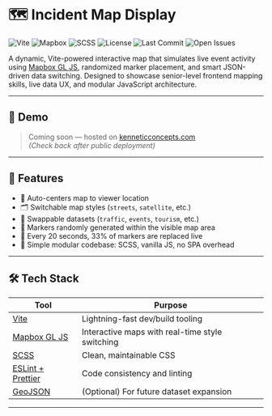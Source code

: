 # 🗺️ Incident Map Display

![Vite](https://img.shields.io/badge/Built_with-Vite-646CFF?logo=vite&logoColor=white)
![Mapbox](https://img.shields.io/badge/Maps-Mapbox-3f7ed5?logo=mapbox)
![SCSS](https://img.shields.io/badge/Styles-SCSS-c6538c?logo=sass&logoColor=white)
![License](https://img.shields.io/github/license/kenneth-brook/incident-map-display)
![Last Commit](https://img.shields.io/github/last-commit/kenneth-brook/incident-map-display)
![Open Issues](https://img.shields.io/github/issues/kenneth-brook/incident-map-display)

A dynamic, Vite-powered interactive map that simulates live event activity using [Mapbox GL JS](https://docs.mapbox.com/mapbox-gl-js/), randomized marker placement, and smart JSON-driven data switching. Designed to showcase senior-level frontend mapping skills, live data UX, and modular JavaScript architecture.

---

## 📸 Demo

> Coming soon — hosted on [kenneticconcepts.com](https://kenneticconcepts.com)  
> *(Check back after public deployment)*

---

## 🚀 Features

- 🎯 Auto-centers map to viewer location
- 🗂️ Switchable map styles (`streets`, `satellite`, etc.)
- 📁 Swappable datasets (`traffic`, `events`, `tourism`, etc.)
- 📍 Markers randomly generated within the visible map area
- 🔁 Every 20 seconds, 33% of markers are replaced live
- 🔧 Simple modular codebase: SCSS, vanilla JS, no SPA overhead

---

## 🛠️ Tech Stack

| Tool | Purpose |
|------|---------|
| [Vite](https://vitejs.dev) | Lightning-fast dev/build tooling |
| [Mapbox GL JS](https://docs.mapbox.com/mapbox-gl-js) | Interactive maps with real-time style switching |
| [SCSS](https://sass-lang.com/) | Clean, maintainable CSS |
| [ESLint + Prettier](https://eslint.org/) | Code consistency and linting |
| [GeoJSON](https://geojson.org/) | (Optional) For future dataset expansion |

---